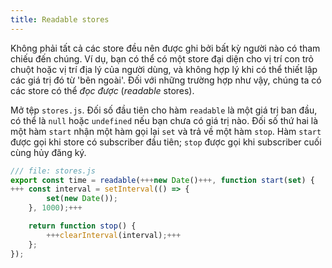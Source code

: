 ```yaml
---
title: Readable stores
---
```


Không phải tất cả các store đều nên được ghi bởi bất kỳ người nào có tham chiếu đến chúng. Ví dụ, bạn có thể có một store đại diện cho vị trí con trỏ chuột hoặc vị trí địa lý của người dùng, và không hợp lý khi có thể thiết lập các giá trị đó từ 'bên ngoài'. Đối với những trường hợp như vậy, chúng ta có các store có thể _đọc được_ (_readable_ stores). 


Mở tệp `stores.js`. Đối số đầu tiên cho hàm `readable` là một giá trị ban đầu, có thể là `null` hoặc `undefined` nếu bạn chưa có giá trị nào. Đối số thứ hai là một hàm `start` nhận một hàm gọi lại `set` và trả về một hàm `stop`. Hàm `start` được gọi khi store có subscriber đầu tiên; `stop` được gọi khi subscriber cuối cùng hủy đăng ký.

```js
/// file: stores.js
export const time = readable(+++new Date()+++, function start(set) {
+++	const interval = setInterval(() => {
		set(new Date());
	}, 1000);+++

	return function stop() {
		+++clearInterval(interval);+++
	};
});
```

